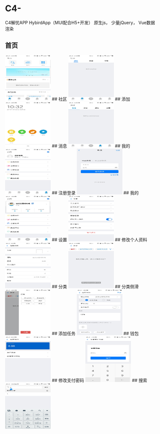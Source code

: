 # C4-
C4解忧APP
HybirdApp（MUI配合H5+开发）
原生js，
少量jQuery，
Vue数据渲染
## 首页
<img src="https://raw.githubusercontent.com/yangtaoyao/C4-/master/%E8%A7%A3%E5%BF%A7/img-folder/01.jpg" width="150" height="150" alt="首页"/>
## 社区
<img src="https://raw.githubusercontent.com/yangtaoyao/C4-/master/%E8%A7%A3%E5%BF%A7/img-folder/02.jpg" width="150" height="150" alt="首页"/>
## 添加
<img src="https://raw.githubusercontent.com/yangtaoyao/C4-/master/%E8%A7%A3%E5%BF%A7/img-folder/03.jpg" width="150" height="150" alt="首页"/>
## 消息
<img src="https://raw.githubusercontent.com/yangtaoyao/C4-/master/%E8%A7%A3%E5%BF%A7/img-folder/04.jpg" width="150" height="150" alt="首页"/>
## 我的
<img src="https://raw.githubusercontent.com/yangtaoyao/C4-/master/%E8%A7%A3%E5%BF%A7/img-folder/05.jpg" width="150" height="150" alt="首页"/>
## 注册登录
<img src="https://raw.githubusercontent.com/yangtaoyao/C4-/master/%E8%A7%A3%E5%BF%A7/img-folder/06.jpg" width="150" height="150" alt="首页"/>
## 我的
<img src="https://raw.githubusercontent.com/yangtaoyao/C4-/master/%E8%A7%A3%E5%BF%A7/img-folder/07.jpg" width="150" height="150" alt="首页"/>
## 设置
<img src="https://raw.githubusercontent.com/yangtaoyao/C4-/master/%E8%A7%A3%E5%BF%A7/img-folder/08.jpg" width="150" height="150" alt="首页"/>
## 修改个人资料
<img src="https://raw.githubusercontent.com/yangtaoyao/C4-/master/%E8%A7%A3%E5%BF%A7/img-folder/09.jpg" width="150" height="150" alt="首页"/>
## 分类
<img src="https://raw.githubusercontent.com/yangtaoyao/C4-/master/%E8%A7%A3%E5%BF%A7/img-folder/10.jpg" width="150" height="150" alt="首页"/>
## 分类侧滑
<img src="https://raw.githubusercontent.com/yangtaoyao/C4-/master/%E8%A7%A3%E5%BF%A7/img-folder/11.jpg" width="150" height="150" alt="首页"/>
## 添加任务
<img src="https://raw.githubusercontent.com/yangtaoyao/C4-/master/%E8%A7%A3%E5%BF%A7/img-folder/12.jpg" width="150" height="150" alt="首页"/>
## 钱包
<img src="https://raw.githubusercontent.com/yangtaoyao/C4-/master/%E8%A7%A3%E5%BF%A7/img-folder/13.jpg" width="150" height="150" alt="首页"/>
## 修改支付密码
<img src="https://raw.githubusercontent.com/yangtaoyao/C4-/master/%E8%A7%A3%E5%BF%A7/img-folder/14.jpg" width="150" height="150" alt="首页"/>
## 搜索
<img src="https://raw.githubusercontent.com/yangtaoyao/C4-/master/%E8%A7%A3%E5%BF%A7/img-folder/15.jpg" width="150" height="150" alt="首页"/>
